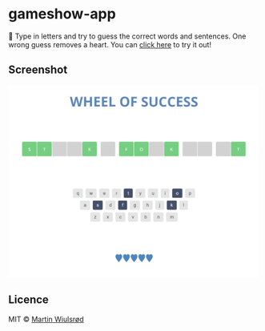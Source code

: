 # gameshow-app
:game_die: Type in letters and try to guess the correct words and sentences. One wrong guess removes a heart. You can
<a href="https://mwiulsrod.github.io/gameshow-app/">click here</a> to try it out!

## Screenshot
<div>
  <img src="/images/screenshot.png" width="500">
</div>

## Licence
MIT © <a href="https://github.com/mwiulsrod">Martin Wiulsrød</a>

